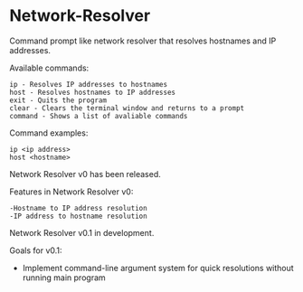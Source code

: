 # Network-Resolver
Command prompt like network resolver that resolves hostnames and IP addresses.

Available commands:
  
    ip - Resolves IP addresses to hostnames
    host - Resolves hostnames to IP addresses
    exit - Quits the program
    clear - Clears the terminal window and returns to a prompt
    command - Shows a list of avaliable commands
    
Command examples:

    ip <ip address>
    host <hostname>

Network Resolver v0 has been released.

Features in Network Resolver v0:
    
    -Hostname to IP address resolution
    -IP address to hostname resolution

Network Resolver v0.1 in development.

Goals for v0.1:

   - Implement command-line argument system for quick resolutions without running main program
